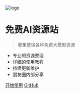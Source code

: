 ![logo](https://cdn.jsdelivr.net/gh/docsifyjs/docsify@master/docs/_media/icon.svg)

# 免费AI资源站

> 收集整理各种免费大模型资源

- 专业的资源整理
- 详细的使用教程  
- 持续更新维护
- 朋友圈内部分享

[开始使用](#免费ai资源收集站)
[GitHub](https://github.com/)